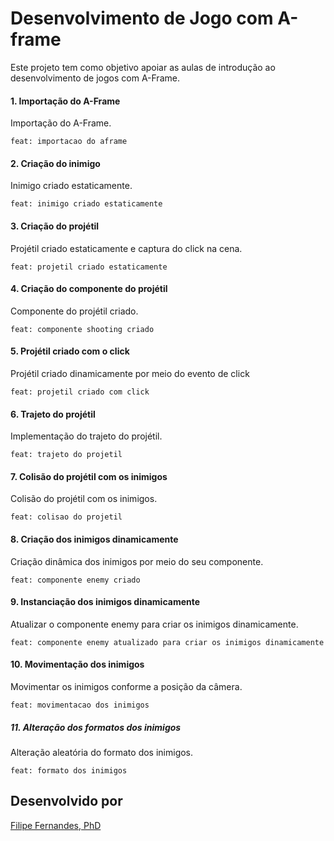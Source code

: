 # Desenvolvimento de Jogo com A-frame
Este projeto tem como objetivo apoiar as aulas de introdução ao desenvolvimento de jogos com A-Frame.

#### 1. Importação do A-Frame

Importação do A-Frame. 

`feat: importacao do aframe`

#### 2. Criação do inimigo

Inimigo criado estaticamente.

`feat: inimigo criado estaticamente`

#### 3. Criação do projétil

Projétil criado estaticamente e captura do click na cena.

`feat: projetil criado estaticamente`

#### 4. Criação do componente do projétil

Componente do projétil criado.

`feat: componente shooting criado`

#### 5. Projétil criado com o click

Projétil criado dinamicamente por meio do evento de click

`feat: projetil criado com click`

#### 6. Trajeto do projétil

Implementação do trajeto do projétil.

`feat: trajeto do projetil`

#### 7. Colisão do projétil com os inimigos

Colisão do projétil com os inimigos.

`feat: colisao do projetil`

#### 8. Criação dos inimigos dinamicamente

Criação dinâmica dos inimigos por meio do seu componente.

`feat: componente enemy criado`

#### 9. Instanciação dos inimigos dinamicamente

Atualizar o componente enemy para criar os inimigos dinamicamente.

`feat: componente enemy atualizado para criar os inimigos dinamicamente`

#### 10. Movimentação dos inimigos

Movimentar os inimigos conforme a posição da câmera.

`feat: movimentacao dos inimigos`

##### 11. Alteração dos formatos dos inimigos

Alteração aleatória do formato dos inimigos.

`feat: formato dos inimigos`


## Desenvolvido por
[Filipe Fernandes, PhD](https://filipefernandesphd.com/)